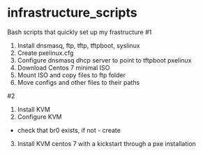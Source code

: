 # infrastructure_scripts
Bash scripts that quickly set up my frastructure
#1
1) Install dnsmasq, ftp, tftp, tftpboot, syslinux
2) Create pxelinux.cfg
3) Configure dnsmasq dhcp server to point to tftpboot pxelinux 
4) Download Centos 7 minimal ISO 
5) Mount ISO and copy files to ftp folder
6) Move configs and other files to their paths

#2
1) Install KVM 
2) Configure KVM 
 - check that br0 exists, if not - create 
3) Install KVM centos 7 with a kickstart through a pxe installation
